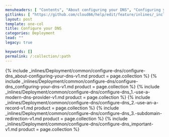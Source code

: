 ```yaml
---
menuheaders: [ "Contents", "About configuring your DNS", "Configuring your DNS", "1. Use a modern DNS provider", "2. Use an A record", "3. Subdomain redirection", "Important" ]
gitlinks: [ "https://github.com/cloud66/help/edit/feature/inlines/_includes/_inlines/Deployment/common/configure-dns/configure-dns_contents-v1.md", "https://github.com/cloud66/help/edit/feature/inlines/_includes/_inlines/Deployment/common/configure-dns/configure-dns_about-configuring-your-dns-v1.md", "https://github.com/cloud66/help/edit/feature/inlines/_includes/_inlines/Deployment/common/configure-dns/configure-dns_configuring-your-dns-v1.md", "https://github.com/cloud66/help/edit/feature/inlines/_includes/_inlines/Deployment/common/configure-dns/configure-dns_1.-use-a-modern-dns-provider-v1.md", "https://github.com/cloud66/help/edit/feature/inlines/_includes/_inlines/Deployment/common/configure-dns/configure-dns_2.-use-an-a-record-v1.md", "https://github.com/cloud66/help/edit/feature/inlines/_includes/_inlines/Deployment/common/configure-dns/configure-dns_3.-subdomain-redirection-v1.md", "https://github.com/cloud66/help/edit/feature/inlines/_includes/_inlines/Deployment/common/configure-dns/configure-dns_important-v1.md" ]
layout: post
template: one-col
title: Configure your DNS
categories: Deployment
lead: ""
legacy: true

keywords: []
permalink: /:collection/:path
---
```





{% include _inlines/Deployment/common/configure-dns/configure-dns_about-configuring-your-dns-v1.md  product = page.collection %}
{% include _inlines/Deployment/common/configure-dns/configure-dns_configuring-your-dns-v1.md  product = page.collection %}
{% include _inlines/Deployment/common/configure-dns/configure-dns_1.-use-a-modern-dns-provider-v1.md  product = page.collection %}
{% include _inlines/Deployment/common/configure-dns/configure-dns_2.-use-an-a-record-v1.md  product = page.collection %}
{% include _inlines/Deployment/common/configure-dns/configure-dns_3.-subdomain-redirection-v1.md  product = page.collection %}
{% include _inlines/Deployment/common/configure-dns/configure-dns_important-v1.md  product = page.collection %}